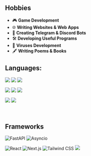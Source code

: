 ## Hobbies  
- 🎮 **Game Development**  
- 🌐 **Writing Websites & Web Apps**  
- 🤖 **Creating Telegram & Discord Bots**  
- 🛠️ **Developing Useful Programs**
- 🦠 **Viruses Development**
- 🖋️ **Writing Poems & Books** 

## Languages:
<p align='left' style="margin-x: 10px">
  <img src='https://redlite.ru/sources/cards/cs.png'>
  <img src='https://redlite.ru/sources/cards/py.png'>
  <img src='https://redlite.ru/sources/cards/rs.png'>
</p>

<p align='left'>
  <img src='https://redlite.ru/sources/cards/html.png'>
  <img src='https://redlite.ru/sources/cards/css.png'>
  <img src='https://redlite.ru/sources/cards/scss.png'>
</p>

<p align='left'>
  <img src='https://redlite.ru/sources/cards/js.png'>
  <img src='https://redlite.ru/sources/cards/ts.png'>
</p>

ㅤ
## Frameworks
![FastAPI](https://img.shields.io/badge/-FastAPI-009688?style=for-the-badge&logo=fastapi&logoColor=white)
![Asyncio](https://img.shields.io/badge/-Asyncio-0099FF?style=for-the-badge&logo=python&logoColor=white)

![React](https://img.shields.io/badge/-React-61DAFB?style=for-the-badge&logo=react&logoColor=black)
![Next.js](https://img.shields.io/badge/-Next.js-000000?style=for-the-badge&logo=nextdotjs&logoColor=white)
![Tailwind CSS](https://img.shields.io/badge/-Tailwind%20CSS-06B6D4?style=for-the-badge&logo=tailwindcss&logoColor=white)
<img src='https://redlite.ru/sources/cards/motion.png'>
